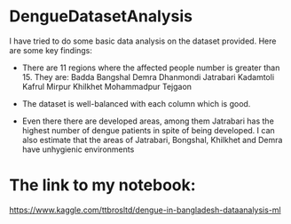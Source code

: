 # DengueDatasetAnalysis
I have tried to do some basic data analysis on the dataset provided. Here are some key findings:

* There are 11 regions where the affected people number is greater than 15. They are:
Badda
Bangshal
Demra
Dhanmondi
Jatrabari
Kadamtoli
Kafrul
Mirpur
Khilkhet
Mohammadpur
Tejgaon

* The dataset is well-balanced with each column which is good.
* Even there there are developed areas, among them Jatrabari has the highest number of dengue patients in spite of being developed. I can also estimate that the areas of Jatrabari, Bongshal, Khilkhet and Demra have unhygienic environments
# The link to my notebook: 
https://www.kaggle.com/ttbrosltd/dengue-in-bangladesh-dataanalysis-ml
